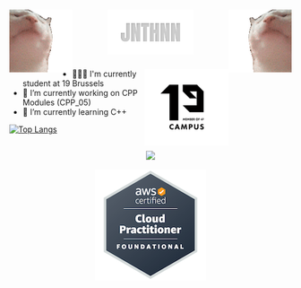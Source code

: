 <h1 align="center">
<img align="left" src="https://raw.githubusercontent.com/JNTHNN/JNTHNN/master/catjam.gif" alt="catjam">
<img src="https://raw.githubusercontent.com/JNTHNN/JNTHNN/master/JNTHNN.svg" alt="JNTHNN" style="width:30%;height:auto;object-fit:cover;">
<img align="right" src="https://raw.githubusercontent.com/JNTHNN/JNTHNN/master/catjam-reverse.gif" alt="catjam">
</h1>

<img align="right" src="https://raw.githubusercontent.com/JNTHNN/JNTHNN/master/19.png" alt="catjam" style="width:30%;float: inline-end;">

- 👨🏼‍🎓 I'm currently student at 19 Brussels
- 🔭 I’m currently working on CPP Modules (CPP_05)
- 🌱 I’m currently learning C++

[![Top Langs](https://github-readme-stats.vercel.app/api/top-langs/?username=jnthnn&layout=compact&theme=dark)](https://github.com/anuraghazra/github-readme-stats)

<h2></h2>
<p align="center">
  <img src="https://skillicons.dev/icons?i=c,cpp,apple,git,bash,vim,vscode" />
</p>

<p align="center">
  <img src="https://raw.githubusercontent.com/JNTHNN/JNTHNN/master/aws-certified-cloud-practitioner.png" />
</p>

<!--
<h2> Projets 19 / 42 </h2>

<p align="center">
  <img width=180px src="https://raw.githubusercontent.com/JNTHNN/JNTHNN/master/1-removebg-preview.png" />
  <img width=180px src="https://raw.githubusercontent.com/JNTHNN/JNTHNN/master/2-removebg-preview.png" />
  <img width=180px src="https://raw.githubusercontent.com/JNTHNN/JNTHNN/master/3-removebg-preview.png" />
  <img width=180px src="https://raw.githubusercontent.com/JNTHNN/JNTHNN/master/4-removebg-preview.png" />
  <img width=180px src="https://raw.githubusercontent.com/JNTHNN/JNTHNN/master/5-removebg-preview.png" />
</p>
<p align="center">
  <img width=180px src="https://raw.githubusercontent.com/JNTHNN/JNTHNN/master/8-removebg-preview.png" />
  <img width=180px src="https://raw.githubusercontent.com/JNTHNN/JNTHNN/master/7-removebg-preview.png" />
  <img width=180px src="https://raw.githubusercontent.com/JNTHNN/JNTHNN/master/6-removebg-preview.png" />

</p>

<!--
**JNTHNN/JNTHNN** is a ✨ _special_ ✨ repository because its `README.md` (this file) appears on your GitHub profile.

Here are some ideas to get you started:

- 👯 I’m looking to collaborate on ...
- 🤔 I’m looking for help with ...
- 💬 Ask me about ...
- 📫 How to reach me: ...
- 😄 Pronouns: ...
- ⚡ Fun fact: ...
-->
